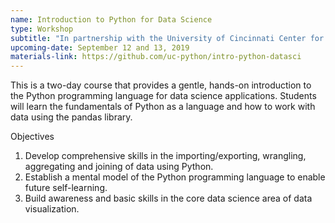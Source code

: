 ```yaml
---
name: Introduction to Python for Data Science
type: Workshop
subtitle: "In partnership with the University of Cincinnati Center for Business Analytics"
upcoming-date: September 12 and 13, 2019
materials-link: https://github.com/uc-python/intro-python-datasci
---
```

This is a two-day course that provides a gentle, hands-on introduction to the Python programming language for data science applications.
Students will learn the fundamentals of Python as a language and how to work with data using the pandas library.

Objectives
1. Develop comprehensive skills in the importing/exporting, wrangling, aggregating and joining of data using Python.
2. Establish a mental model of the Python programming language to enable future self-learning.
3. Build awareness and basic skills in the core data science area of data visualization.
